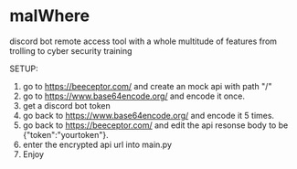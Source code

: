 # malWhere
discord bot remote access tool with a whole multitude of features from trolling to cyber security training


SETUP:

1. go to https://beeceptor.com/ and create an mock api with path "/"
2. go to https://www.base64encode.org/ and encode it once.
3. get a discord bot token
4. go back to https://www.base64encode.org/ and encode it 5 times.
5. go back to https://beeceptor.com/ and edit the api resonse body to be {"token":"yourtoken"}.
7. enter the encrypted api url into main.py
8. Enjoy
